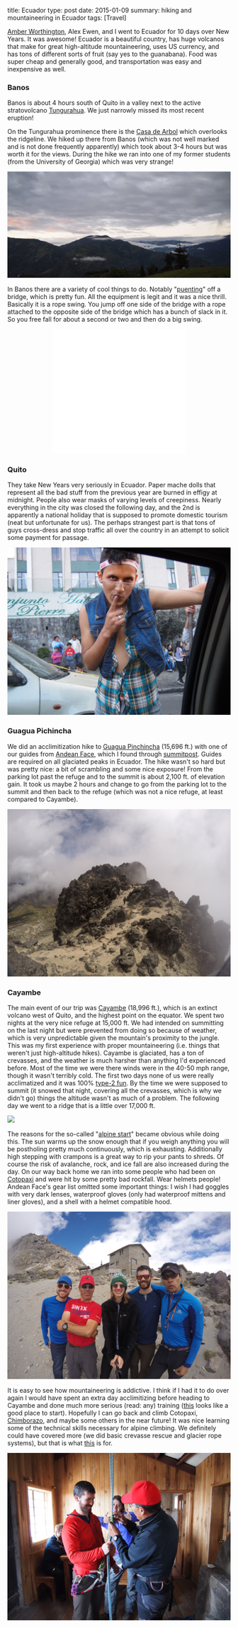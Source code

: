 title: Ecuador
type: post
date: 2015-01-09
summary: hiking and mountaineering in Ecuador
tags: [Travel]

[Amber Worthington](http://amberkworthington.com/), Alex Ewen, and I went to Ecuador for 10 days over New Years. It was awesome! Ecuador is a beautiful country, has huge volcanos that make for great high-altitude mountaineering, uses US currency, and has tons of different sorts of fruit (say yes to the guanabana). Food was super cheap and generally good, and transportation was easy and inexpensive as well.

### Banos

Banos is about 4 hours south of Quito in a valley next to the active stratovolcano [Tungurahua](https://en.wikipedia.org/wiki/Tungurahua). We just narrowly missed its most recent eruption!

On the Tungurahua prominence there is the [Casa de Arbol](http://www.tripadvisor.com/Attraction_Review-g312857-d5221104-Reviews-Casa_Del_Arbol-Banos_Tungurahua_Province.html) which overlooks the ridgeline. We hiked up there from Banos (which was not well marked and is not done frequently apparently) which took about 3-4 hours but was worth it for the views. During the hike we ran into one of my former students (from the University of Georgia) which was very strange!

![](/static/images/banos.jpg)

In Banos there are a variety of cool things to do. Notably "[puenting](https://es.wikipedia.org/wiki/Puentismo)" off a bridge, which is pretty fun. All the equipment is legit and it was a nice thrill. Basically it is a rope swing. You jump off one side of the bridge with a rope attached to the opposite side of the bridge which has a bunch of slack in it. So you free fall for about a second or two and then do a big swing.

<center><iframe class="scale-with-grid" src="//player.vimeo.com/video/116361064" width="auto" height="281" frameborder="0" webkitallowfullscreen mozallowfullscreen allowfullscreen></iframe></center>

### Quito

They take New Years very seriously in Ecuador. Paper mache dolls that represent all the bad stuff from the previous year are burned in effigy at midnight. People also wear masks of varying levels of creepiness. Nearly everything in the city was closed the following day, and the 2nd is apparently a national holiday that is supposed to promote domestic tourism (neat but unfortunate for us). The perhaps strangest part is that tons of guys cross-dress and stop traffic all over the country in an attempt to solicit some payment for passage.

![](/static/images/seduction.jpg)

### Guagua Pichincha

We did an acclimitization hike to [Guagua Pinchincha](http://www.summitpost.org/guagua-rucu-pichincha/150303) (15,696 ft.) with one of our guides from [Andean Face](http://www.andeanface.com/), which I found through [summitpost](http://www.summitpost.org/). Guides are required on all glaciated peaks in Ecuador. The hike wasn't so hard but was pretty nice: a bit of scrambling and some nice exposure! From the parking lot past the refuge and to the summit is about 2,100 ft. of elevation gain. It took us maybe 2 hours and change to go from the parking lot to the summit and then back to the refuge (which was not a nice refuge, at least compared to Cayambe).

![](/static/images/pichinca.jpg)

### Cayambe

The main event of our trip was [Cayambe](http://www.summitpost.org/cayambe/150297) (18,996 ft.), which is an extinct volcano west of Quito, and the highest point on the equator. We spent two nights at the very nice refuge at 15,000 ft. We had intended on summitting on the last night but were prevented from doing so because of weather, which is very unpredictable given the mountain's proximity to the jungle. This was my first experience with proper mountaineering (i.e. things that weren't just high-altitude hikes). Cayambe is glaciated, has a ton of crevasses, and the weather is much harsher than anything I'd experienced before. Most of the time we were there winds were in the 40-50 mph range, though it wasn't terribly cold. The first two days none of us were really acclimatized and it was 100% [type-2 fun](http://www.backcountry.com/explore/type-ii-fun). By the time we were supposed to summit (it snowed that night, covering all the crevasses, which is why we didn't go) things the altitude wasn't as much of a problem. The following day we went to a ridge that is a little over 17,000 ft.

![](/static/images/cayambe_ridge.jpg)

The reasons for the so-called "[alpine start](https://en.wikipedia.org/wiki/Alpine_style)" became obvious while doing this. The sun warms up the snow enough that if you weigh anything you will be postholing pretty much continuously, which is exhausting. Additionally high stepping with crampons is a great way to rip your pants to shreds. Of course the risk of avalanche, rock, and ice fall are also increased during the day. On our way back home we ran into some people who had been on [Cotopaxi](http://www.summitpost.org/cotopaxi/150311) and were hit by some pretty bad rockfall. Wear helmets people! Andean Face's gear list omitted some important things: I wish I had goggles with very dark lenses, waterproof gloves (only had waterproof mittens and liner gloves), and a shell with a helmet compatible hood.

![](/static/images/cayambe_refuge.jpg)

It is easy to see how mountaineering is addictive. I think if I had it to do over again I would have spent an extra day acclimitizing before heading to Cayambe and done much more serious (read: any) training ([this](http://smile.amazon.com/Training-New-Alpinism-Climber-Athlete/dp/193834023X/) looks like a good place to start). Hopefully I can go back and climb Cotopaxi, [Chimborazo](http://www.summitpost.org/chimborazo/150349), and maybe some others in the near future! It was nice learning some of the technical skills necessary for alpine climbing. We definitely could have covered more (we did basic crevasse rescue and glacier rope systems), but that is what [this](http://smile.amazon.com/Mountaineering-Freedom-Hills-8th-Edition/dp/1594851387) is for.

![](/static/images/knots.jpg)
